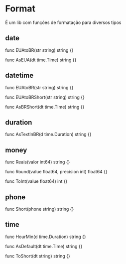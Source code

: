 # Format #
É um lib com funções de formatação para diversos tipos

## date ##

func EUAtoBR(str string) string {}

func AsEUA(dt time.Time) string {}

## datetime ##

func EUAtoBR(str string) string {}

func EUAtoBRShort(str string) string {}

func AsBRShort(dt time.Time) string {}

## duration ##

func AsTextInBR(d time.Duration) string {}

## money ##

func Reais(valor int64) string {}

func Round(value float64, precision int) float64 {}

func ToInt(value float64) int {}

## phone ##

func Short(phone string) string {}

## time ##

func HourMin(d time.Duration) string {}

func AsDefault(dt time.Time) string {}

func ToShort(dt string) string {}
